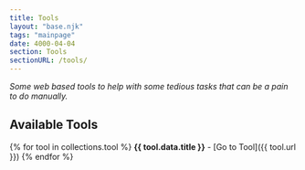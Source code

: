 ```yaml
---
title: Tools
layout: "base.njk"
tags: "mainpage"
date: 4000-04-04
section: Tools
sectionURL: /tools/
---
```


_Some web based tools to help with some tedious tasks that can be a pain to do manually._

## Available Tools

{% for tool in collections.tool %}
  **{{ tool.data.title }}** - [Go to Tool]({{ tool.url }})
{% endfor %}